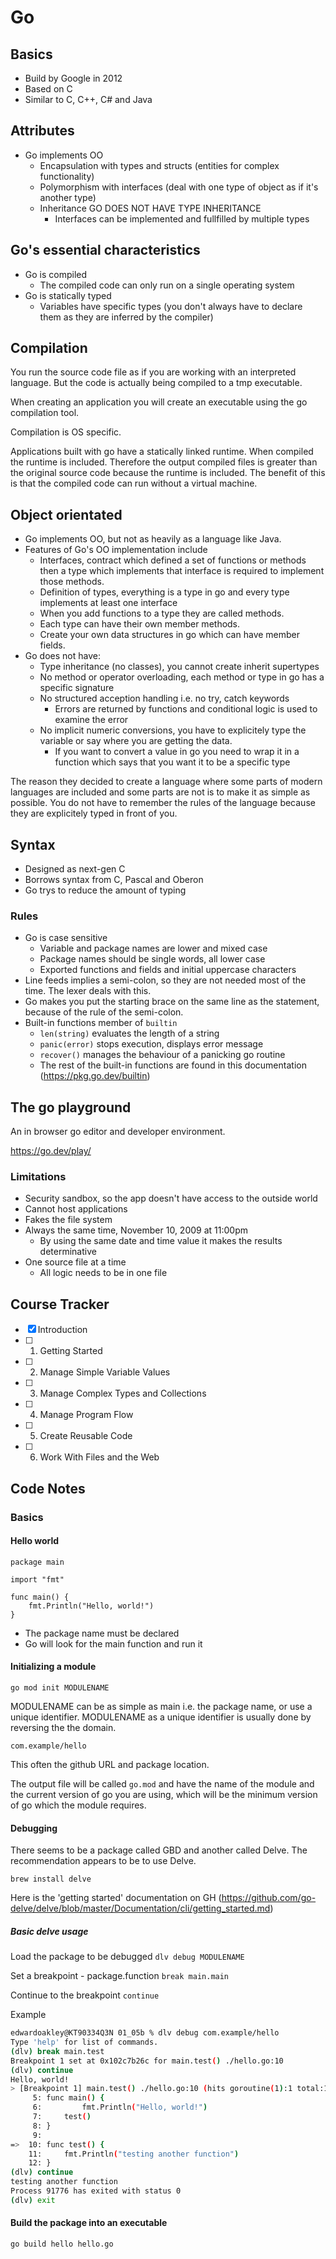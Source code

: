 # Go 

## Basics

- Build by Google in 2012
- Based on C
- Similar to C, C++, C# and Java

## Attributes

- Go implements OO
	- Encapsulation with types and structs (entities for complex functionality)
	- Polymorphism with interfaces (deal with one type of object as if it's another type)
	- Inheritance GO DOES NOT HAVE TYPE INHERITANCE
		- Interfaces can be implemented and fullfilled by multiple types

## Go's essential characteristics

- Go is compiled
	- The compiled code can only run on a single operating system
- Go is statically typed
	- Variables have specific types (you don't always have to declare them as they are inferred by the compiler)

## Compilation

You run the source code file as if you are working with an interpreted language.
But the code is actually being compiled to a tmp executable.

When creating an application you will create an executable using the go compilation tool.

Compilation is OS specific.

Applications built with go have a statically linked runtime. When compiled the runtime is included. Therefore the output compiled files is greater than the original source code because the runtime is included. The benefit of this is that the compiled code can run without a virtual machine.

## Object orientated

- Go implements OO, but not as heavily as a language like Java.
- Features of Go's OO implementation include
	- Interfaces, contract which defined a set of functions or methods then a type which implements that interface is required to implement those methods.
	- Definition of types, everything is a type in go and every type implements at least one interface
	- When you add functions to a type they are called methods.
	- Each type can have their own member methods.
	- Create your own data structures in go which can have member fields.
- Go does not have:
	- Type inheritance (no classes), you cannot create inherit supertypes
	- No method or operator overloading, each method or type in go has a specific signature
	- No structured acception handling i.e. no try, catch keywords
		- Errors are returned by functions and conditional logic is used to examine the error
	- No implicit numeric conversions, you have to explicitely type the variable or say where you are getting the data.
		- If you want to convert a value in go you need to wrap it in a function which says that you want it to be a specific type

The reason they decided to create a language where some parts of modern languages are included and some parts are not is to make it as simple as possible. You do not have to remember the rules of the language because they are explicitely typed in front of you.

## Syntax

- Designed as next-gen C
- Borrows syntax from C, Pascal and Oberon
- Go trys to reduce the amount of typing

### Rules

- Go is case sensitive
	- Variable and package names are lower and mixed case
	- Package names should be single words, all lower case
	- Exported functions and fields and initial uppercase characters
- Line feeds implies a semi-colon, so they are not needed most of the time. The lexer deals with this.
- Go makes you put the starting brace on the same line as the statement, because of the rule of the semi-colon.
- Built-in functions member of `builtin`
	- `len(string)` evaluates the length of a string
	- `panic(error)` stops execution, displays error message
	- `recover()` manages the behaviour of a panicking go routine
	- The rest of the built-in functions are found in this documentation (https://pkg.go.dev/builtin)

## The go playground

An in browser go editor and developer environment.

https://go.dev/play/

### Limitations

- Security sandbox, so the app doesn't have access to the outside world
- Cannot host applications
- Fakes the file system
- Always the same time, November 10, 2009 at 11:00pm
	- By using the same date and time value it makes the results determinative
- One source file at a time
	- All logic needs to be in one file

## Course Tracker

- [x] Introduction  
- [ ] 1. Getting Started  
- [ ] 2. Manage Simple Variable Values  
- [ ] 3. Manage Complex Types and Collections  
- [ ] 4. Manage Program Flow  
- [ ] 5. Create Reusable Code  
- [ ] 6. Work With Files and the Web  

## Code Notes

### Basics

#### Hello world

```
package main

import "fmt"

func main() {
	fmt.Println("Hello, world!")
}
``` 

- The package name must be declared
- Go will look for the main function and run it

#### Initializing a module

`go mod init MODULENAME`

MODULENAME can be as simple as main i.e. the package name, or use a unique identifier.
MODULENAME as a unique identifier is usually done by reversing the the domain.

`com.example/hello`

This often the github URL and package location.

The output file will be called `go.mod` and have the name of the module and the current version of go you are using, which will be the minimum version of go which the module requires.

#### Debugging

There seems to be a package called GBD and another called Delve. The recommendation appears to be to use Delve.

`brew install delve`

Here is the 'getting started' documentation on GH (https://github.com/go-delve/delve/blob/master/Documentation/cli/getting_started.md)

##### Basic delve usage

Load the package to be debugged
`dlv debug MODULENAME`

Set a breakpoint - package.function
`break main.main`

Continue to the breakpoint
`continue`

Example

```Bash
edwardoakley@KT90334Q3N 01_05b % dlv debug com.example/hello
Type 'help' for list of commands.
(dlv) break main.test
Breakpoint 1 set at 0x102c7b26c for main.test() ./hello.go:10
(dlv) continue
Hello, world!
> [Breakpoint 1] main.test() ./hello.go:10 (hits goroutine(1):1 total:1) (PC: 0x102c7b26c)
     5:	func main() {
     6:	        fmt.Println("Hello, world!")
     7:		test()
     8:	}
     9:
=>  10:	func test() {
    11:		fmt.Println("testing another function")
    12:	}
(dlv) continue
testing another function
Process 91776 has exited with status 0
(dlv) exit
```

#### Build the package into an executable

`go build hello hello.go`


